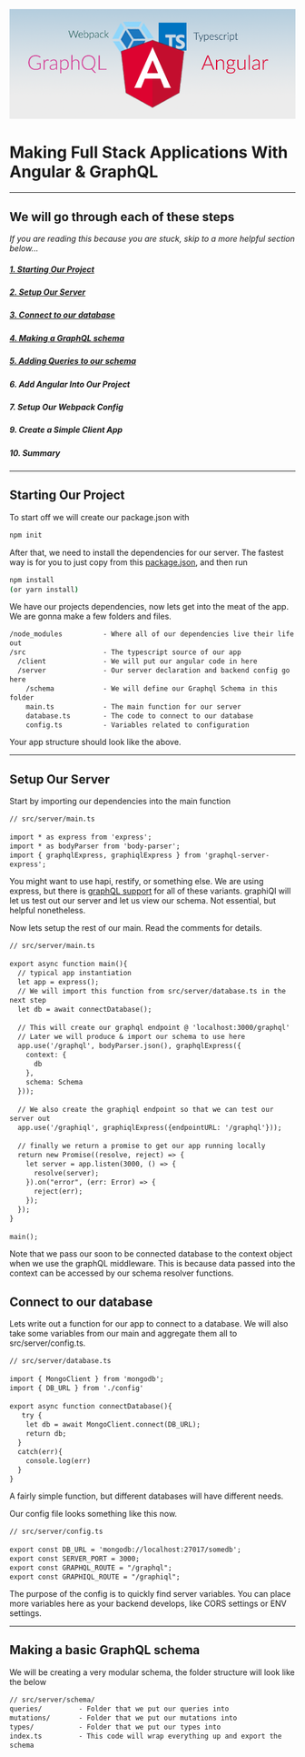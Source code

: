 ![graphql](./assets/ng-ql-github.png)

# Making Full Stack Applications With Angular & GraphQL
---
## We will go through each of these steps
*If you are reading this because you are stuck, skip to a more helpful section below...*

##### *[1. Starting Our Project](#starting-our-project)*
##### *[2. Setup Our Server](#setup-our-server)*
##### *[3. Connect to our database](#connect-to-our-database)*
##### *[4. Making a GraphQL schema](#making-a-graphql-schema)*
##### *[5. Adding Queries to our schema](#adding-queries-to-our-schema)*
##### *6. Add Angular Into Our Project*
##### *7. Setup Our Webpack Config*
##### *9. Create a Simple Client App*
##### *10. Summary*

---

## Starting Our Project

To start off we will create our package.json with
```bash
npm init
```
After that, we need to install the dependencies for our server.
The fastest way is for you to just copy from this [package.json](http://google.com), and then run
```bash
npm install
(or yarn install)
```

We have our projects dependencies, now lets get into the meat of the app. We are gonna make a few folders and files.

```
/node_modules          - Where all of our dependencies live their life out
/src                   - The typescript source of our app
  /client              - We will put our angular code in here
  /server              - Our server declaration and backend config go here
    /schema            - We will define our Graphql Schema in this folder
    main.ts            - The main function for our server
    database.ts        - The code to connect to our database
    config.ts          - Variables related to configuration
```
Your app structure should look like the above.

---

##  Setup Our Server

Start by importing our dependencies into the main function

```
// src/server/main.ts

import * as express from 'express';
import * as bodyParser from 'body-parser';
import { graphqlExpress, graphiqlExpress } from 'graphql-server-express';
```

You might want to use hapi, restify, or something else. We are using express, but there is [graphQL support](https://github.com/apollographql/graphql-server) for all of these variants. graphiQl will let us test out our server and let us view our schema. Not essential, but helpful nonetheless.

Now lets setup the rest of our main. Read the comments for details.

```
// src/server/main.ts

export async function main(){
  // typical app instantiation
  let app = express();
  // We will import this function from src/server/database.ts in the next step
  let db = await connectDatabase();

  // This will create our graphql endpoint @ 'localhost:3000/graphql'
  // Later we will produce & import our schema to use here
  app.use('/graphql', bodyParser.json(), graphqlExpress({
    context: {
      db
    },
    schema: Schema
  }));

  // We also create the graphiql endpoint so that we can test our server out
  app.use('/graphiql', graphiqlExpress({endpointURL: '/graphql'}));

  // finally we return a promise to get our app running locally
  return new Promise((resolve, reject) => {
    let server = app.listen(3000, () => {
      resolve(server);
    }).on("error", (err: Error) => {
      reject(err);
    });
  });
}

main();

```
Note that we pass our soon to be connected database to the context object when we use the graphQL middleware. This is because data passed into the context can be accessed by our schema resolver functions.

##  Connect to our database

Lets write out a function for our app to connect to a database.
We will also take some variables from our main and aggregate them all to src/server/config.ts.

```
// src/server/database.ts

import { MongoClient } from 'mongodb';
import { DB_URL } from './config'

export async function connectDatabase(){
   try {
    let db = await MongoClient.connect(DB_URL);
    return db;
  }
  catch(err){
    console.log(err)
  }
}
```

A fairly simple function, but different databases will have different needs.

Our config file looks something like this now.
```
// src/server/config.ts

export const DB_URL = 'mongodb://localhost:27017/somedb';
export const SERVER_PORT = 3000;
export const GRAPHQL_ROUTE = "/graphql";
export const GRAPHIQL_ROUTE = "/graphiql";
```
The purpose of the config is to quickly find server variables. You can place more variables here as your backend develops, like CORS settings or ENV settings.

---

## Making a basic GraphQL schema

We will be creating a very modular schema, the folder structure will look like the below

```
// src/server/schema/
queries/         - Folder that we put our queries into
mutations/       - Folder that we put our mutations into
types/           - Folder that we put our types into
index.ts         - This code will wrap everything up and export the schema


```
